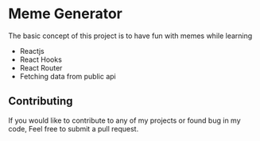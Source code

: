 # Meme Generator

The basic concept of this project is to have fun with memes while learning <br />
* Reactjs <br />
* React Hooks  <br />
* React Router <br />
* Fetching data from public api <br />

## Contributing

If you would like to contribute to any of my projects or found bug in my code, Feel free to submit a pull request.

